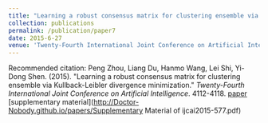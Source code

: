 ```yaml
---
title: "Learning a robust consensus matrix for clustering ensemble via Kullback-Leibler divergence minimization"
collection: publications
permalink: /publication/paper7
date: 2015-6-27
venue: 'Twenty-Fourth International Joint Conference on Artificial Intelligence'
---
```

Recommended citation: Peng Zhou, Liang Du, Hanmo Wang, Lei Shi, Yi-Dong Shen. (2015). &quot;Learning a robust consensus matrix for clustering ensemble via Kullback-Leibler divergence minimization.&quot; <i>Twenty-Fourth International Joint Conference on Artificial Intelligence</i>. 4112-4118. [paper](http://Doctor-Nobody.github.io/papers/IJCAI2015-588.pdf) [supplementary material](http://Doctor-Nobody.github.io/papers/Supplementary Material of ijcai2015-577.pdf)